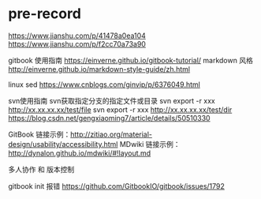 # pre-record

https://www.jianshu.com/p/41478a0ea104
https://www.jianshu.com/p/f2cc70a73a90

gitbook 使用指南
https://einverne.github.io/gitbook-tutorial/
markdown 风格
http://einverne.github.io/markdown-style-guide/zh.html

linux sed 
https://www.cnblogs.com/ginvip/p/6376049.html

svn使用指南
svn获取指定分支的指定文件或目录
svn export -r xxx http://xx.xx.xx.xx/test/file
svn export -r xxx http://xx.xx.xx.xx/test/dir
https://blog.csdn.net/gengxiaoming7/article/details/50510330


GitBook 链接示例：http://zitiao.org/material-design/usability/accessibility.html
MDwiki 链接示例：http://dynalon.github.io/mdwiki/#!layout.md 

多人协作 和 版本控制 


gitbook init 报错
https://github.com/GitbookIO/gitbook/issues/1792
